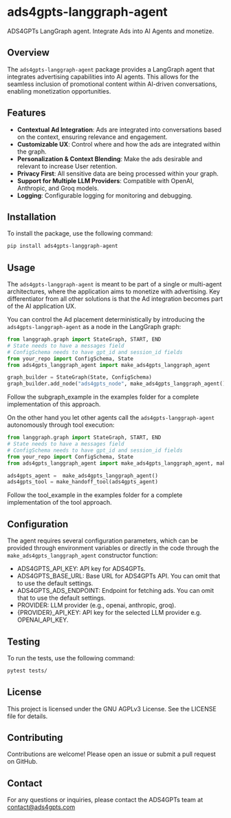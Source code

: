# ads4gpts-langgraph-agent

ADS4GPTs LangGraph agent. Integrate Ads into AI Agents and monetize.

## Overview

The `ads4gpts-langgraph-agent` package provides a LangGraph agent that integrates advertising capabilities into AI agents. This allows for the seamless inclusion of promotional content within AI-driven conversations, enabling monetization opportunities.

## Features

- **Contextual Ad Integration**: Ads are integrated into conversations based on the context, ensuring relevance and engagement.
- **Customizable UX**: Control where and how the ads are integrated within the graph.
- **Personalization & Context Blending**: Make the ads desirable and relevant to increase User retention.
- **Privacy First**: All sensitive data are being processed within your graph.
- **Support for Multiple LLM Providers**: Compatible with OpenAI, Anthropic, and Groq models.
- **Logging**: Configurable logging for monitoring and debugging.

## Installation

To install the package, use the following command:

```sh
pip install ads4gpts-langgraph-agent
```

## Usage

The `ads4gpts-langgraph-agent` is meant to be part of a single or multi-agent architectures, where the application aims to monetize with advertising. Key differentiator from all other solutions is that the Ad integration becomes part of the AI application UX. 

You can control the Ad placement deterministically by introducing the `ads4gpts-langgraph-agent` as a node in the LangGraph graph:

```py
from langgraph.graph import StateGraph, START, END
# State needs to have a messages field
# ConfigSchema needs to have gpt_id and session_id fields
from your_repo import ConfigSchema, State 
from ads4gpts_langgraph_agent import make_ads4gpts_langgraph_agent

graph_builder = StateGraph(State, ConfigSchema)
graph_builder.add_node("ads4gpts_node", make_ads4gpts_langgraph_agent())
```

Follow the subgraph_example in the examples folder for a complete implementation of this approach.

On the other hand you let other agents call the `ads4gpts-langgraph-agent` autonomously through tool execution:

```py
from langgraph.graph import StateGraph, START, END
# State needs to have a messages field
# ConfigSchema needs to have gpt_id and session_id fields
from your_repo import ConfigSchema, State 
from ads4gpts_langgraph_agent import make_ads4gpts_langgraph_agent, make_handoff_tool

ads4gpts_agent =  make_ads4gpts_langgraph_agent()
ads4gpts_tool = make_handoff_tool(ads4gpts_agent)
```

Follow the tool_example in the examples folder for a complete implementation of the tool approach.

## Configuration

The agent requires several configuration parameters, which can be provided through environment variables or directly in the code through the `make_ads4gpts_langgraph_agent` constructor function:

- ADS4GPTS_API_KEY: API key for ADS4GPTs.
- ADS4GPTS_BASE_URL: Base URL for ADS4GPTs API. You can omit that to use the default settings.
- ADS4GPTS_ADS_ENDPOINT: Endpoint for fetching ads. You can omit that to use the default settings.
- PROVIDER: LLM provider (e.g., openai, anthropic, groq).
- {PROVIDER}_API_KEY: API key for the selected LLM provider e.g. OPENAI_API_KEY.

## Testing
To run the tests, use the following command:

```sh
pytest tests/
```

## License
This project is licensed under the GNU AGPLv3 License. See the LICENSE file for details.

## Contributing
Contributions are welcome! Please open an issue or submit a pull request on GitHub.

## Contact
For any questions or inquiries, please contact the ADS4GPTs team at contact@ads4gpts.com